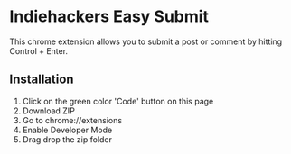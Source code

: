 # Indiehackers Easy Submit

This chrome extension allows you to submit a post or comment by hitting Control + Enter.

## Installation

1. Click on the green color 'Code' button on this page
2. Download ZIP
3. Go to chrome://extensions
4. Enable Developer Mode
5. Drag drop the zip folder
